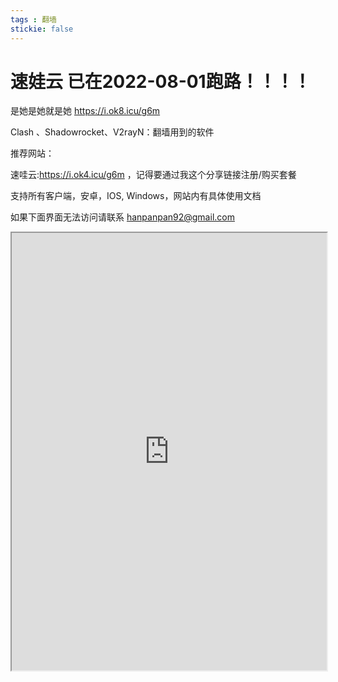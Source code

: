 ```yaml
---
tags : 翻墙
stickie: false
---
```


# 速娃云 已在2022-08-01跑路！！！！

是她是她就是她 [https://i.ok8.icu/g6m ](https://i.ok8.icu/g6m) 

Clash 、Shadowrocket、V2rayN：翻墙用到的软件

推荐网站：

速哇云:https://i.ok4.icu/g6m ，记得要通过我这个分享链接注册/购买套餐

支持所有客户端，安卓，IOS, Windows，网站内有具体使用文档

如果下面界面无法访问请联系 hanpanpan92@gmail.com

<iframe src="https://suwav2ray.com/super_tools/"  style="width:100%;height:700px;"/>

